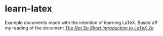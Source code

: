 # learn-latex
Example documents made with the intention of learning LaTeX. Based off my reading of the document [*The Not So Short Introduction to LaTeX 2e*](https://tobi.oetiker.ch/lshort/lshort.pdf)
